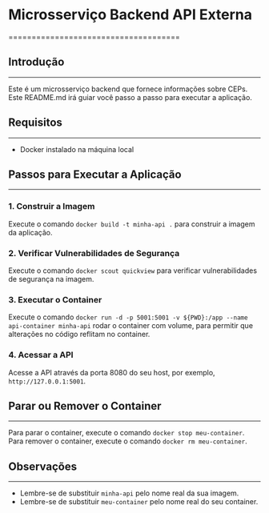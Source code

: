 # Microsserviço Backend API Externa
=====================================

## Introdução
---------------

Este é um microsserviço backend que fornece informações sobre CEPs. Este README.md irá guiar você passo a passo para executar a aplicação.

## Requisitos
--------------

* Docker instalado na máquina local

## Passos para Executar a Aplicação
-----------------------------------

### 1. Construir a Imagem

Execute o comando `docker build -t minha-api .` para construir a imagem da aplicação.

### 2. Verificar Vulnerabilidades de Segurança

Execute o comando `docker scout quickview` para verificar vulnerabilidades de segurança na imagem.

### 3. Executar o Container

Execute o comando `docker run -d -p 5001:5001 -v ${PWD}:/app --name api-container minha-api` rodar o container com volume, para permitir que alterações no código reflitam no container.

### 4. Acessar a API

Acesse a API através da porta 8080 do seu host, por exemplo, `http://127.0.0.1:5001`.

## Parar ou Remover o Container
--------------------------------

Para parar o container, execute o comando `docker stop meu-container`. Para remover o container, execute o comando `docker rm meu-container`.

## Observações
--------------

* Lembre-se de substituir `minha-api` pelo nome real da sua imagem.
* Lembre-se de substituir `meu-container` pelo nome real do seu container.
